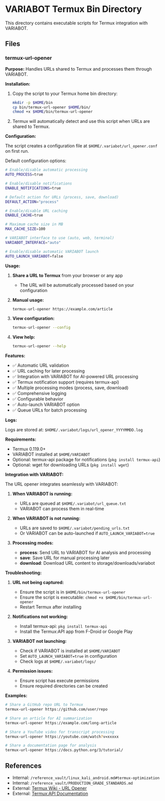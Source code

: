 # VARIABOT Termux Bin Directory

This directory contains executable scripts for Termux integration with VARIABOT.

## Files

### termux-url-opener

**Purpose:** Handles URLs shared to Termux and processes them through VARIABOT.

**Installation:**

1. Copy the script to your Termux home bin directory:
   ```bash
   mkdir -p $HOME/bin
   cp bin/termux-url-opener $HOME/bin/
   chmod +x $HOME/bin/termux-url-opener
   ```

2. Termux will automatically detect and use this script when URLs are shared to Termux.

**Configuration:**

The script creates a configuration file at `$HOME/.variabot/url_opener.conf` on first run.

Default configuration options:
```bash
# Enable/disable automatic processing
AUTO_PROCESS=true

# Enable/disable notifications
ENABLE_NOTIFICATIONS=true

# Default action for URLs (process, save, download)
DEFAULT_ACTION="process"

# Enable/disable URL caching
ENABLE_CACHE=true

# Maximum cache size in MB
MAX_CACHE_SIZE=100

# VARIABOT interface to use (auto, web, terminal)
VARIABOT_INTERFACE="auto"

# Enable/disable automatic VARIABOT launch
AUTO_LAUNCH_VARIABOT=false
```

**Usage:**

1. **Share a URL to Termux** from your browser or any app
   - The URL will be automatically processed based on your configuration

2. **Manual usage:**
   ```bash
   termux-url-opener https://example.com/article
   ```

3. **View configuration:**
   ```bash
   termux-url-opener --config
   ```

4. **View help:**
   ```bash
   termux-url-opener --help
   ```

**Features:**

- ✅ Automatic URL validation
- ✅ URL caching for later processing
- ✅ Integration with VARIABOT for AI-powered URL processing
- ✅ Termux notification support (requires termux-api)
- ✅ Multiple processing modes (process, save, download)
- ✅ Comprehensive logging
- ✅ Configurable behavior
- ✅ Auto-launch VARIABOT option
- ✅ Queue URLs for batch processing

**Logs:**

Logs are stored at: `$HOME/.variabot/logs/url_opener_YYYYMMDD.log`

**Requirements:**

- Termux 0.119.0+ 
- VARIABOT installed at `$HOME/VARIABOT`
- Optional: termux-api package for notifications (`pkg install termux-api`)
- Optional: wget for downloading URLs (`pkg install wget`)

**Integration with VARIABOT:**

The URL opener integrates seamlessly with VARIABOT:

1. **When VARIABOT is running:**
   - URLs are queued at `$HOME/.variabot/url_queue.txt`
   - VARIABOT can process them in real-time

2. **When VARIABOT is not running:**
   - URLs are saved to `$HOME/.variabot/pending_urls.txt`
   - Or VARIABOT can be auto-launched if `AUTO_LAUNCH_VARIABOT=true`

3. **Processing modes:**
   - **process**: Send URL to VARIABOT for AI analysis and processing
   - **save**: Save URL for manual processing later
   - **download**: Download URL content to storage/downloads/variabot

**Troubleshooting:**

1. **URL not being captured:**
   - Ensure the script is in `$HOME/bin/termux-url-opener`
   - Ensure the script is executable: `chmod +x $HOME/bin/termux-url-opener`
   - Restart Termux after installing

2. **Notifications not working:**
   - Install termux-api: `pkg install termux-api`
   - Install the Termux:API app from F-Droid or Google Play

3. **VARIABOT not launching:**
   - Check if VARIABOT is installed at `$HOME/VARIABOT`
   - Set `AUTO_LAUNCH_VARIABOT=true` in configuration
   - Check logs at `$HOME/.variabot/logs/`

4. **Permission issues:**
   - Ensure script has execute permissions
   - Ensure required directories can be created

**Examples:**

```bash
# Share a GitHub repo URL to Termux
termux-url-opener https://github.com/user/repo

# Share an article for AI summarization
termux-url-opener https://example.com/long-article

# Share a YouTube video for transcript processing
termux-url-opener https://youtube.com/watch?v=xxxxx

# Share a documentation page for analysis
termux-url-opener https://docs.python.org/3/tutorial/
```

## References

- Internal: `/reference_vault/linux_kali_android.md#termux-optimization`
- Internal: `/reference_vault/PRODUCTION_GRADE_STANDARDS.md`
- External: [Termux Wiki - URL Opener](https://wiki.termux.com/wiki/Termux-url-opener)
- External: [Termux:API Documentation](https://wiki.termux.com/wiki/Termux:API)
